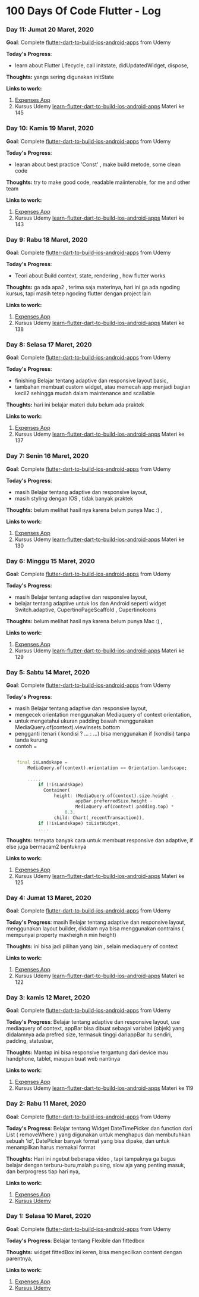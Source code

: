 # 100 Days Of Code Flutter - Log



### Day 11: Jumat 20 Maret, 2020

**Goal**: Complete  [flutter-dart-to-build-ios-android-apps](https://www.udemy.com/course/learn-flutter-dart-to-build-ios-android-apps) from Udemy


**Today's Progress**: 
- learn about Flutter Lifecycle, call initstate, didUpdatedWidget, dispose, 

**Thoughts:**   yangs sering digunakan initState

**Links to work:** 
1. [Expenses App](https://github.com/triyono777/expenses_app.git)
2. Kursus Udemy  [learn-flutter-dart-to-build-ios-android-apps](https://www.udemy.com/course/learn-flutter-dart-to-build-ios-android-apps/learn/lecture/14951102#content) Materi ke 145

### Day 10: Kamis 19 Maret, 2020

**Goal**: Complete  [flutter-dart-to-build-ios-android-apps](https://www.udemy.com/course/learn-flutter-dart-to-build-ios-android-apps) from Udemy


**Today's Progress**: 
- learan about best practice 'Const' , make  build metode, some clean code

**Thoughts:**   try to make good code, readable maiintenable, for me and other team

**Links to work:** 
1. [Expenses App](https://github.com/triyono777/expenses_app.git)
2. Kursus Udemy  [learn-flutter-dart-to-build-ios-android-apps](https://www.udemy.com/course/learn-flutter-dart-to-build-ios-android-apps/learn/lecture/14951102#content) Materi ke 143

### Day 9: Rabu 18 Maret, 2020

**Goal**: Complete  [flutter-dart-to-build-ios-android-apps](https://www.udemy.com/course/learn-flutter-dart-to-build-ios-android-apps) from Udemy


**Today's Progress**: 
- Teori about Build context, state, rendering , how flutter works

**Thoughts:**   ga ada apa2 , terima saja materinya, hari ini ga ada ngoding kursus, tapi masih tetep ngoding flutter dengan project lain

**Links to work:** 
1. [Expenses App](https://github.com/triyono777/expenses_app.git)
2. Kursus Udemy  [learn-flutter-dart-to-build-ios-android-apps](https://www.udemy.com/course/learn-flutter-dart-to-build-ios-android-apps/learn/lecture/14951102#content) Materi ke 138

### Day 8: Selasa 17 Maret, 2020

**Goal**: Complete  [flutter-dart-to-build-ios-android-apps](https://www.udemy.com/course/learn-flutter-dart-to-build-ios-android-apps) from Udemy


**Today's Progress**: 
- finishing Belajar tentang adaptive dan responsive layout basic, 
- tambahan membuat custom widget, atau memecah app menjadi bagian kecil2 sehingga mudah dalam maintenance and scallable

**Thoughts:**  hari ini belajar materi dulu belum ada praktek 

**Links to work:** 
1. [Expenses App](https://github.com/triyono777/expenses_app.git)
2. Kursus Udemy  [learn-flutter-dart-to-build-ios-android-apps](https://www.udemy.com/course/learn-flutter-dart-to-build-ios-android-apps/learn/lecture/14951102#content) Materi ke 137


### Day 7: Senin 16 Maret, 2020

**Goal**: Complete  [flutter-dart-to-build-ios-android-apps](https://www.udemy.com/course/learn-flutter-dart-to-build-ios-android-apps) from Udemy


**Today's Progress**: 
- masih Belajar tentang adaptive dan responsive layout, 
- masih styling dengan IOS , tidak banyak praktek 

**Thoughts:**  belum melihat hasil nya karena belum punya Mac :) , 

**Links to work:** 
1. [Expenses App](https://github.com/triyono777/expenses_app.git)
2. Kursus Udemy  [learn-flutter-dart-to-build-ios-android-apps](https://www.udemy.com/course/learn-flutter-dart-to-build-ios-android-apps/learn/lecture/14951102#content) Materi ke 130

### Day 6: Minggu 15 Maret, 2020

**Goal**: Complete  [flutter-dart-to-build-ios-android-apps](https://www.udemy.com/course/learn-flutter-dart-to-build-ios-android-apps) from Udemy


**Today's Progress**: 
- masih Belajar tentang adaptive dan responsive layout, 
- belajar tentang adaptive untuk Ios dan Android seperti widget Switch.adaptive, CupertinoPageScaffold , CupertinoIcons

**Thoughts:**  belum melihat hasil nya karena belum punya Mac :) , 

**Links to work:** 
1. [Expenses App](https://github.com/triyono777/expenses_app.git)
2. Kursus Udemy  [learn-flutter-dart-to-build-ios-android-apps](https://www.udemy.com/course/learn-flutter-dart-to-build-ios-android-apps/learn/lecture/14951102#content) Materi ke 129

### Day 5: Sabtu 14 Maret, 2020

**Goal**: Complete  [flutter-dart-to-build-ios-android-apps](https://www.udemy.com/course/learn-flutter-dart-to-build-ios-android-apps) from Udemy


**Today's Progress**: 
- masih Belajar tentang adaptive dan responsive layout, 
- mengecek orientation menggunakan Mediaquery of context orientation, 
- untuk mengetahui ukuran padding bawah menggunakan MediaQuery.of(context).viewInsets.bottom
- pengganti itenari ( kondisi ? ... : ...) bisa menggunakan if (kondisi) tanpa tanda kurung
- contoh = 
```dart

    final isLandskape =
        MediaQuery.of(context).orientation == Orientation.landscape;
        
        .....
            if (!isLandskape)
              Container(
                  height: (MediaQuery.of(context).size.height -
                          appBar.preferredSize.height -
                          MediaQuery.of(context).padding.top) *
                      0.3,
                  child: Chart(_recentTransaction)),
            if (!isLandskape) txListWidget,
            ....
```



**Thoughts:**  ternyata banyak cara untuk membuat responsive dan adaptive, if else juga bermacam2 bentuknya

**Links to work:** 
1. [Expenses App](https://github.com/triyono777/expenses_app.git)
2. Kursus Udemy  [learn-flutter-dart-to-build-ios-android-apps](https://www.udemy.com/course/learn-flutter-dart-to-build-ios-android-apps/learn/lecture/14951102#content) Materi ke 125

### Day 4: Jumat 13 Maret, 2020

**Goal**: Complete  [flutter-dart-to-build-ios-android-apps](https://www.udemy.com/course/learn-flutter-dart-to-build-ios-android-apps) from Udemy


**Today's Progress**: masih Belajar tentang adaptive dan responsive layout, menggunakan layout builder, didalam nya bisa menggunakan contrains ( mempunyai property maxheigh n min height)

**Thoughts:**  ini bisa jadi pilihan yang lain , selain mediaquery of context

**Links to work:** 
1. [Expenses App](https://github.com/triyono777/expenses_app.git)
2. Kursus Udemy  [learn-flutter-dart-to-build-ios-android-apps](https://www.udemy.com/course/learn-flutter-dart-to-build-ios-android-apps/learn/lecture/14951102#content) Materi ke 122


### Day 3: kamis 12 Maret, 2020

**Goal**: Complete  [flutter-dart-to-build-ios-android-apps](https://www.udemy.com/course/learn-flutter-dart-to-build-ios-android-apps) from Udemy


**Today's Progress**: Belajar tentang adaptive dan responsive layout, use mediaquery of context, appBar bisa dibuat sebagai variabel (objek) yang didalamnya ada prefred size, termasuk tinggi dariappBar itu sendiri, padding, statusbar,

**Thoughts:**  Mantap ini bisa responsive tergantung dari device mau handphone, tablet, maupun buat web nantinya

**Links to work:** 
1. [Expenses App](https://github.com/triyono777/expenses_app.git)
2. Kursus Udemy  [learn-flutter-dart-to-build-ios-android-apps](https://www.udemy.com/course/learn-flutter-dart-to-build-ios-android-apps/learn/lecture/14951102#content) Materi ke 119



### Day 2: Rabu 11 Maret, 2020

**Goal**: Complete  [flutter-dart-to-build-ios-android-apps](https://www.udemy.com/course/learn-flutter-dart-to-build-ios-android-apps) from Udemy


**Today's Progress**: Belajar tentang Widget DateTimePicker dan function dari List ( removeWhere ) yang digunakan untuk menghapus dan membutuhkan sebuah 'id', DatePicker banyak format yang bisa dipake, dan untuk menampilkan harus memakai format

**Thoughts:**  Hari ini ngebut beberapa video , tapi tampaknya ga bagus belajar dengan terburu-buru,malah pusing,  slow aja yang penting masuk, dan berprogress tiap hari nya,

**Links to work:** 
1. [Expenses App](https://github.com/triyono777/expenses_app.git)
2. [Kursus Udemy](https://www.udemy.com/course/learn-flutter-dart-to-build-ios-android-apps/learn/lecture/14951102#content)


### Day 1: Selasa 10 Maret, 2020

**Goal**: Complete  [flutter-dart-to-build-ios-android-apps](https://www.udemy.com/course/learn-flutter-dart-to-build-ios-android-apps) from Udemy


**Today's Progress**: Belajar tentang Flexible dan fittedbox

**Thoughts:** widget fittedBox ini keren, bisa mengecilkan content dengan parentnya, 

**Links to work:** 
1. [Expenses App](https://github.com/triyono777/expenses_app.git)
2. [Kursus Udemy](https://www.udemy.com/course/learn-flutter-dart-to-build-ios-android-apps/learn/lecture/14951102#content)

